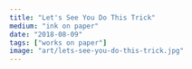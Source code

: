 ```yaml
---
title: "Let's See You Do This Trick"
medium: "ink on paper"
date: "2018-08-09"
tags: ["works on paper"]
image: "art/lets-see-you-do-this-trick.jpg"
---
```

